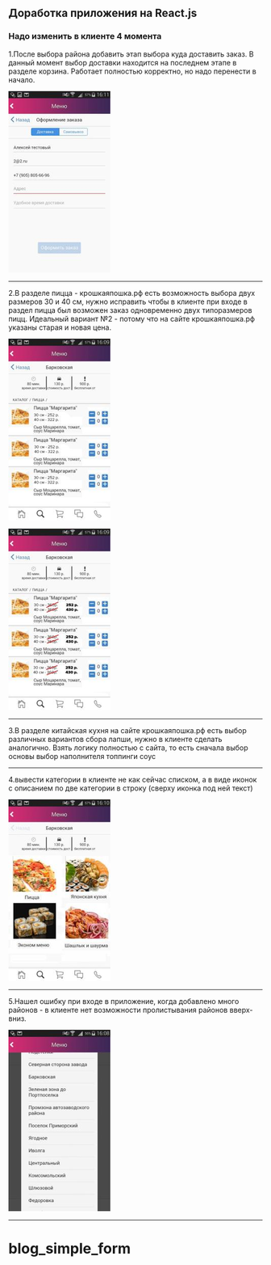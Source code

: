 ## Доработка приложения на React.js 
 
### Надо изменить в клиенте 4 момента

1.После выбора района добавить этап выбора куда доставить заказ.
В данный момент выбор доставки находится на последнем этапе в разделе корзина. 
Работает полностью корректно, но надо перенести в начало.

![Альтернативный текст](https://github.com/virtu78/react_client/blob/master/img/1.jpg)

***

2.В разделе пицца - крошкаяпошка.рф есть возможность выбора двух размеров 30 и 40 см, нужно исправить чтобы в клиенте при входе в раздел пицца был возможен заказ одновременно двух типоразмеров пицц. Идеальный вариант №2 - потому что на сайте крошкаяпошка.рф указаны старая и новая цена.

![Альтернативный текст](https://github.com/virtu78/react_client/blob/master/img/2.jpg)

![Альтернативный текст](https://github.com/virtu78/react_client/blob/master/img/3.jpg)

***

3.В разделе китайская кухня на сайте крошкаяпошка.рф есть выбор различных вариантов сбора лапши, нужно в клиенте сделать аналогично.
Взять логику полностью с сайта, то есть
сначала выбор основы
выбор наполнителя
топпинги
соус

***

4.вывести категории в клиенте не как сейчас списком, а в виде иконок с описанием по две категории в строку (сверху иконка под ней текст)

![Альтернативный текст](https://github.com/virtu78/react_client/blob/master/img/4.jpg)

***

5.Нашел ошибку при входе в приложение, когда добавлено много районов - в клиенте нет возможности пролистывания районов вверх-вниз.

![Альтернативный текст](https://github.com/virtu78/react_client/blob/master/img/5.jpg)

***
# blog_simple_form
